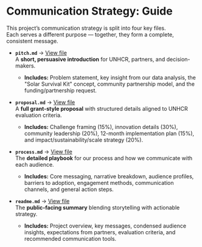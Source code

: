 <!-- markdownlint-disable MD013 MD037 MD001 MD023 MD022 MD049 MD031 MD007 MD033 MD004 MD009 MD013 MD045 MD041 MD032 MD039 MD019 MD012-->
# **Communication Strategy: Guide**

This project’s communication strategy is split into four key files.  
Each serves a different purpose — together, they form a complete, consistent message.

- **`pitch.md`** → [View file](https://github.com/MIT-Emerging-Talent/ET6-CDSP-group-08-repo/blob/communicating_res/5_communication_strategy/pitch.md)  
  A **short, persuasive introduction** for UNHCR, partners, and decision-makers.  
  - **Includes:** Problem statement, key insight from our data analysis, the "Solar Survival Kit" concept, community partnership model, and the funding/partnership request.

- **`proposal.md`** → [View file](https://github.com/MIT-Emerging-Talent/ET6-CDSP-group-08-repo/blob/communicating_res/5_communication_strategy/proposal.md)  
  A **full grant-style proposal** with structured details aligned to UNHCR evaluation criteria.  
  - **Includes:** Challenge framing (15%), innovation details (30%), community leadership (20%), 12-month implementation plan (15%), and impact/sustainability/scale strategy (20%).

- **`process.md`** → [View file](https://github.com/MIT-Emerging-Talent/ET6-CDSP-group-08-repo/blob/communicating_res/5_communication_strategy/process.md)  
  The **detailed playbook** for our process and how we communicate with each audience.  
  - **Includes:** Core messaging, narrative breakdown, audience profiles, barriers to adoption, engagement methods, communication channels, and general action steps.

- **`readme.md`** → [View file](https://github.com/MIT-Emerging-Talent/ET6-CDSP-group-08-repo/blob/communicating_res/5_communication_strategy/README.md)  
  The **public-facing summary** blending storytelling with actionable strategy.  
  - **Includes:** Project overview, key messages, condensed audience insights, expectations from partners, evaluation criteria, and recommended communication tools.

